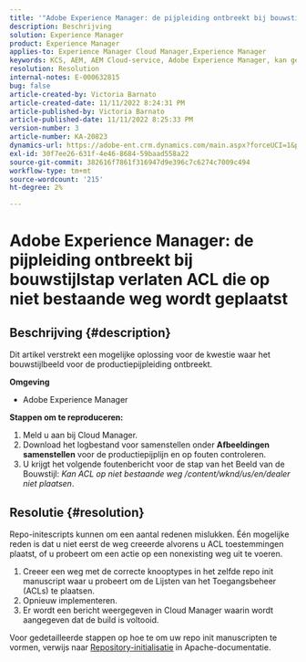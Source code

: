 ```yaml
---
title: '"Adobe Experience Manager: de pijpleiding ontbreekt bij bouwstijlstap verlaten ACL die op niet bestaande weg wordt geplaatst'''
description: Beschrijving
solution: Experience Manager
product: Experience Manager
applies-to: Experience Manager Cloud Manager,Experience Manager
keywords: KCS, AEM, AEM Cloud-service, Adobe Experience Manager, kan geen ACL instellen op een niet bestaand pad
resolution: Resolution
internal-notes: E-000632815
bug: false
article-created-by: Victoria Barnato
article-created-date: 11/11/2022 8:24:31 PM
article-published-by: Victoria Barnato
article-published-date: 11/11/2022 8:25:33 PM
version-number: 3
article-number: KA-20823
dynamics-url: https://adobe-ent.crm.dynamics.com/main.aspx?forceUCI=1&pagetype=entityrecord&etn=knowledgearticle&id=36110ad4-fe61-ed11-9561-6045bd006793
exl-id: 30f7ee26-631f-4e46-8684-59baad558a22
source-git-commit: 382616f7861f316947d9e396c7c6274c7009c494
workflow-type: tm+mt
source-wordcount: '215'
ht-degree: 2%

---
```


# Adobe Experience Manager: de pijpleiding ontbreekt bij bouwstijlstap verlaten ACL die op niet bestaande weg wordt geplaatst

## Beschrijving {#description}


Dit artikel verstrekt een mogelijke oplossing voor de kwestie waar het bouwstijlbeeld voor de productiepijpleiding ontbreekt.

<b>Omgeving</b>

- Adobe Experience Manager


<b>Stappen om te reproduceren:</b>

1. Meld u aan bij Cloud Manager.
2. Download het logbestand voor samenstellen onder <b>Afbeeldingen samenstellen</b> voor de productiepijplijn en op fouten controleren.
3. U krijgt het volgende foutenbericht voor de stap van het Beeld van de Bouwstijl: *Kan ACL op niet bestaande weg /content/wknd/us/en/dealer niet plaatsen*.



## Resolutie {#resolution}


Repo-initescripts kunnen om een aantal redenen mislukken. Één mogelijke reden is dat u niet eerst de weg creeerde alvorens u ACL toestemmingen plaatst, of u probeert om een actie op een nonexisting weg uit te voeren.

1. Creeer een weg met de correcte knooptypes in het zelfde repo init manuscript waar u probeert om de Lijsten van het Toegangsbeheer (ACLs) te plaatsen.
2. Opnieuw implementeren.
3. Er wordt een bericht weergegeven in Cloud Manager waarin wordt aangegeven dat de build is voltooid.


Voor gedetailleerde stappen op hoe te om uw repo init manuscripten te vormen, verwijs naar [Repository-initialisatie](https://sling.apache.org/documentation/bundles/repository-initialization.html) in Apache-documentatie.
